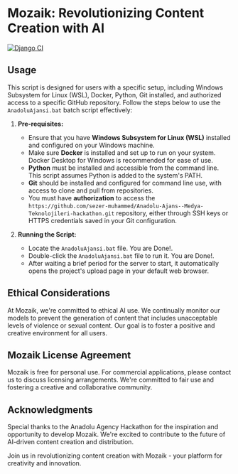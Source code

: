 # Mozaik: Revolutionizing Content Creation with AI

[![Django CI](https://github.com/sezer-muhammed/Anadolu-Ajans--Medya-Teknolojileri-hackathon/actions/workflows/django.yml/badge.svg)](https://github.com/sezer-muhammed/Anadolu-Ajans--Medya-Teknolojileri-hackathon/actions/workflows/django.yml)

## Usage

This script is designed for users with a specific setup, including Windows Subsystem for Linux (WSL), Docker, Python, Git installed, and authorized access to a specific GitHub repository. Follow the steps below to use the `AnadoluAjansi.bat` batch script effectively:

1. **Pre-requisites:**
   - Ensure that you have **Windows Subsystem for Linux (WSL)** installed and configured on your Windows machine.
   - Make sure **Docker** is installed and set up to run on your system. Docker Desktop for Windows is recommended for ease of use.
   - **Python** must be installed and accessible from the command line. This script assumes Python is added to the system's PATH.
   - **Git** should be installed and configured for command line use, with access to clone and pull from repositories.
   - You must have **authorization** to access the `https://github.com/sezer-muhammed/Anadolu-Ajans--Medya-Teknolojileri-hackathon.git` repository, either through SSH keys or HTTPS credentials saved in your Git configuration.

2. **Running the Script:**
   - Locate the `AnadoluAjansi.bat` file. You are Done!.
   - Double-click the `AnadoluAjansi.bat` file to run it. You are Done!.
   - After waiting a brief period for the server to start, it automatically opens the project's upload page in your default web browser.


## Ethical Considerations

At Mozaik, we're committed to ethical AI use. We continually monitor our models to prevent the generation of content that includes unacceptable levels of violence or sexual content. Our goal is to foster a positive and creative environment for all users.

## Mozaik License Agreement

Mozaik is free for personal use. For commercial applications, please contact us to discuss licensing arrangements. We're committed to fair use and fostering a creative and collaborative community.

## Acknowledgments

Special thanks to the Anadolu Agency Hackathon for the inspiration and opportunity to develop Mozaik. We're excited to contribute to the future of AI-driven content creation and distribution.

Join us in revolutionizing content creation with Mozaik - your platform for creativity and innovation.

